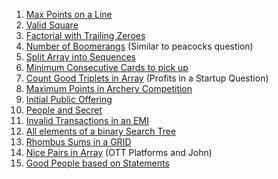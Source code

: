 1. [Max Points on a Line](https://leetcode.com/problems/max-points-on-a-line/)
2. [Valid Square](https://leetcode.com/problems/valid-square/)
3. [Factorial with Trailing Zeroes](https://leetcode.com/problems/factorial-trailing-zeroes/)
4. [Number of Boomerangs](https://leetcode.com/problems/number-of-boomerangs/) (Similar to peacocks question)
5. [Split Array into Sequences](https://leetcode.com/problems/split-array-into-consecutive-subsequences/)
6. [Minimum Consecutive Cards to pick up](https://leetcode.com/problems/minimum-consecutive-cards-to-pick-up/)
7. [Count Good Triplets in Array](https://leetcode.com/problems/count-good-triplets-in-an-array/) (Profits in a Startup Question)
8. [Maximum Points in Archery Competition](https://leetcode.com/problems/maximum-points-in-an-archery-competition/)
9. [Initial Public Offering](https://leetcode.com/problems/ipo/)
10. [People and Secret](https://leetcode.com/problems/number-of-people-aware-of-a-secret/)
11. [Invalid Transactions in an EMI](https://leetcode.com/problems/invalid-transactions/)
12. [All elements of a binary Search Tree](https://leetcode.com/problems/all-elements-in-two-binary-search-trees/)
13. [Rhombus Sums in a GRID](https://leetcode.com/problems/get-biggest-three-rhombus-sums-in-a-grid/)
14. [Nice Pairs in Array](https://leetcode.com/problems/count-nice-pairs-in-an-array/) (OTT Platforms and John)
15. [Good People based on Statements](https://leetcode.com/problems/maximum-good-people-based-on-statements/)
